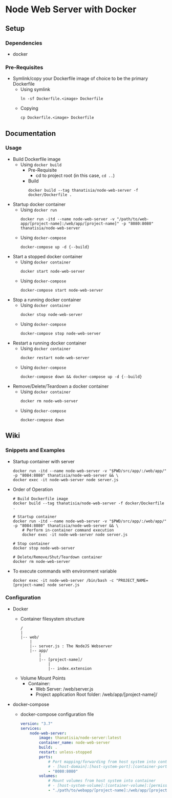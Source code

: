# Node Web Server with Docker

## Setup
### Dependencies
+ docker

### Pre-Requisites
- Symlink/copy your Dockerfile image of choice to be the primary Dockerfile
    - Using symlink
        ```console
        ln -sf Dockerfile.<image> Dockerfile
        ```
    - Copying
        ```console
        cp Dockerfile.<image> Dockerfile
        ```

## Documentation
### Usage
- Build Dockerfile image
    - Using `docker build`
        - Pre-Requisite
            + cd to project root (in this case, `cd ..`)
        - Build
            ```console
            docker build --tag thanatisia/node-web-server -f docker/Dockerfile .
            ```
- Startup docker container
    - Using `docker run`
        ```console
        docker run -itd --name node-web-server -v "/path/to/web-app/[project-name]:/web/app/[project-name]" -p "8080:8080" thanatisia/node-web-server
        ```
    - Using `docker-compose`
        ```console
        docker-compose up -d {--build}
        ```
- Start a stopped docker container
    - Using `docker container`
        ```console
        docker start node-web-server
        ```
    - Using `docker-compose`
        ```console
        docker-compose start node-web-server
        ```
- Stop a running docker container
    - Using `docker container`
        ```console
        docker stop node-web-server
        ```
    - Using `docker-compose`
        ```console
        docker-compose stop node-web-server
        ```
- Restart a running docker container
    - Using `docker container`
        ```console
        docker restart node-web-server
        ```
    - Using `docker-compose`
        ```console
        docker-compose down && docker-compose up -d {--build}
        ```
- Remove/Delete/Teardown a docker container
    - Using `docker container`
        ```console
        docker rm node-web-server
        ```
    - Using `docker-compose`
        ```console
        docker-compose down
        ```

## Wiki
### Snippets and Examples
- Startup container with server
    ```console
    docker run -itd --name node-web-server -v "$PWD/src/app/:/web/app/" -p "8084:8080" thanatisia/node-web-server && \
    docker exec -it node-web-server node server.js
    ```

- Order of Operation
    ```console
    # Build Dockerfile image
    docker build --tag thanatisia/node-web-server -f docker/Dockerfile .

    # Startup container
    docker run -itd --name node-web-server -v "$PWD/src/app/:/web/app/" -p "8084:8080" thanatisia/node-web-server && \
        # Perform in-container command execution
        docker exec -it node-web-server node server.js

    # Stop container
    docker stop node-web-server

    # Delete/Remove/Shut/Teardown container
    docker rm node-web-server
    ```

- To execute commands with environment variable
    ```console
    docker exec -it node-web-server /bin/bash -c "PROJECT_NAME=[project-name] node server.js
    ```

### Configuration
- Docker 
    - Container filesystem structure
        ```
        /
        |
        |-- web/
            |
            |-- server.js : The NodeJS Webserver
            |-- app/
                |
                |-- [project-name]/
                    |
                    |-- index.extension
        ```
    - Volume Mount Points
        - Container:
            + Web Server: /web/server.js
            + Project application Root folder: /web/app/[project-name]/

- docker-compose
    - docker-compose configuration file
        ```yaml
        version: "3.7"
        services:
            node-web-server:
                image: thanatisia/node-server:latest
                container_name: node-web-server
                build: .
                restart: unless-stopped
                ports:
                    # Port mapping/forwarding from host system into container
                    # - [host-domain]:[host-system-port]:[container-port]
                    - "8080:8080"
                volumes:
                    # Mount volumes from host system into container
                    # - [host-system-volume]:[container-volume]:[permission]
                    - "./path/to/webapp/[project-name]:/web/app/[project-name]
        ```


